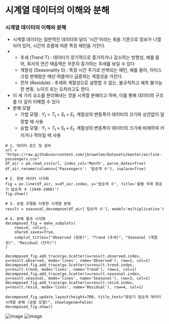 시계열 데이터의 이해와 분해
===

### 시계열 데이터의 이해와 분해
+ 시계열 데이터는 일반적인 데이터와 달리 '시간'이라는 축을 기준으로 정보가 나열되어 있어, 시간의 흐름에 따른 특정 패턴을 가진다.
+   + 추세 (Trend T) : 데이터가 장기적으로 증가하거나 감소하는 방향성, 예를 들어, 회사의 연간 매출액은 꾸준히 증가하는 추세를 보일 수 있다
    + 계절성 (Seasonality S) : 특정 시간 주기로 반복되는 패턴, 예를 들어, 아이스크림 판매량은 매년 여름마다 급증하는 계절성을 가진다.
    + 잔차 (Residule) : 추세와 계절성으로 설명할 수 없는, 불규칙하고 예측 불가능한 변동. 노이즈 또는 오차라고도 한다.
 + 이 세 가지 요소를 분리해내는 것을 시계열 분해라고 하며, 이를 통해 데이터의 구조를 더 깊이 이해할 수 있다
 + 분해 모델
   + 가법 모델 : $Y_t = T_t + S_t + E_t$. 계절성의 변동폭이 데이터의 크기와 상관없이 일정할 때 사용
   + 승법 모델 : $Y_t = T_t \times S_t \times E_t$. 계절성의 변동폭이 데이터의 크기에 비례하여 커지거나 작아질 때 사용

```
# 1. 데이터 로드 및 준비
url = "https://raw.githubusercontent.com/jbrownlee/Datasets/master/airline-passengers.csv"
df_air = pd.read_csv(url, index_col='Month', parse_dates=True)
df_air.rename(columns={'Passengers': '탑승객 수'}, inplace=True)

# 2. 원본 데이터 시각화
fig = px.line(df_air, x=df_air.index, y='탑승객 수', title='월별 국제 항공기 탑승객 수 (1949-1960)')
fig.show()

# 3. 승법 모델을 이용한 시계열 분해
result = seasonal_decompose(df_air['탑승객 수'], model='multiplicative')

# 4. 분해 결과 시각화
decomposed_fig = make_subplots(
    rows=4, cols=1,
    shared_xaxes=True,
    subplot_titles=("Observed (원본)", "Trend (추세)", "Seasonal (계절성)", "Residual (잔차)")
)

decomposed_fig.add_trace(go.Scatter(x=result.observed.index, y=result.observed, mode='lines', name='Observed'), row=1, col=1)
decomposed_fig.add_trace(go.Scatter(x=result.trend.index, y=result.trend, mode='lines', name='Trend'), row=2, col=1)
decomposed_fig.add_trace(go.Scatter(x=result.seasonal.index, y=result.seasonal, mode='lines', name='Seasonal'), row=3, col=1)
decomposed_fig.add_trace(go.Scatter(x=result.resid.index, y=result.resid, mode='lines', name='Residual'), row=4, col=1)

decomposed_fig.update_layout(height=700, title_text="항공기 탑승객 데이터 시계열 분해 (승법 모델)", showlegend=False)
decomposed_fig.show()
```
![image](https://github.com/user-attachments/assets/dece9731-7457-405a-901d-48b99f23266f)
![image](https://github.com/user-attachments/assets/bf4c0874-b1ec-4ebd-bc4c-5c713f6a4f75)
